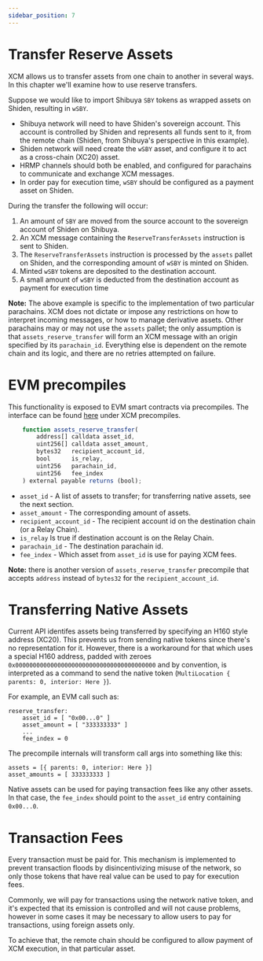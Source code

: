 ```yaml
---
sidebar_position: 7
---
```


# Transfer Reserve Assets

XCM allows us to transfer assets from one chain to another in several ways. In this chapter we'll examine how to use reserve transfers.

Suppose we would like to import Shibuya `SBY` tokens as wrapped assets on Shiden, resulting in `wSBY`.

- Shibuya network will need to have Shiden's sovereign account. This account is controlled by Shiden and represents all funds sent to it, from the remote chain (Shiden, from Shibuya's perspective in this example).
- Shiden network will need create the `wSBY` asset, and configure it to act as a cross-chain (XC20) asset.
- HRMP channels should both be enabled, and configured for parachains to communicate and exchange XCM messages.
- In order pay for execution time, `wSBY` should be configured as a payment asset on Shiden.

During the transfer the following will occur:

1. An amount of `SBY` are moved from the source account to the sovereign account of Shiden on Shibuya.
2. An XCM message containing the `ReserveTransferAssets` instruction is sent to Shiden.
3. The `ReserveTransferAssets` instruction is processed by the `assets` pallet on Shiden, and the corresponding amount of `wSBY` is minted on Shiden.
4. Minted `wSBY` tokens are deposited to the destination account.
5. A small amount of `wSBY` is deducted from the destination account as payment for execution time

**Note:** The above example is specific to the implementation of two particular parachains. XCM does not dictate or impose any restrictions on how to interpret incoming messages, or how to manage derivative assets. Other parachains may or may not use the `assets` pallet; the only assumption is that `assets_reserve_transfer` will form an XCM message with an origin specified by its `parachain_id`. Everything else is dependent on the remote chain and its logic, and there are no retries attempted on failure.

# EVM precompiles

This functionality is exposed to EVM smart contracts via precompiles. The interface can be found [here](https://github.com/AstarNetwork/Astar) under XCM precompiles.

```js
    function assets_reserve_transfer(
        address[] calldata asset_id,
        uint256[] calldata asset_amount,
        bytes32   recipient_account_id,
        bool      is_relay,
        uint256   parachain_id,
        uint256   fee_index
    ) external payable returns (bool);
```

- `asset_id` - A list of assets to transfer; for transferring native assets, see the next section.
- `asset_amount` - The corresponding amount of assets.
- `recipient_account_id` - The recipient account id on the destination chain (or a Relay Chain).
- `is_relay` Is true if destination account is on the Relay Chain.
- `parachain_id` - The destination parachain id.
- `fee_index` - Which asset from `asset_id` is use for paying XCM fees.

**Note:** there is another version of `assets_reserve_transfer` precompile that accepts `address` instead of `bytes32` for the `recipient_account_id`.

# Transferring Native Assets

Current API identifes assets being transferred by specifying an H160 style address (XC20). This prevents us from sending native tokens since there's no representation for it. However, there is a workaround for that which uses a special H160 address, padded with zeroes `0x0000000000000000000000000000000000000000` and by convention, is interpreted as a command to send the native token (`MultiLocation { parents: 0, interior: Here }`).

For example, an EVM call such as:

```
reserve_transfer:
    asset_id = [ "0x00...0" ]
    asset_amount = [ "333333333" ]
    ...
    fee_index = 0
```

The precompile internals will transform call args into something like this:

```
assets = [{ parents: 0, interior: Here }]
asset_amounts = [ 333333333 ]
```

Native assets can be used for paying transaction fees like any other assets. In that case, the `fee_index` should point to the `asset_id` entry containing `0x00...0`.

# Transaction Fees

Every transaction must be paid for. This mechanism is implemented to prevent transaction floods by disincentivizing misuse of the network, so only those tokens that have real value can be used to pay for execution fees.

Commonly, we will pay for transactions using the network native token, and it's expected that its emission is controlled and will not cause problems, however in some cases it may be necessary to allow users to pay for transactions, using foreign assets only.

To achieve that, the remote chain should be configured to allow payment of XCM execution, in that particular asset.
